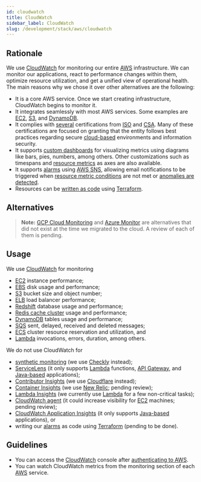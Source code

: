 ```yaml
---
id: cloudwatch
title: CloudWatch
sidebar_label: CloudWatch
slug: /development/stack/aws/cloudwatch
---
```


## Rationale

We use [CloudWatch][CLOUDWATCH]
for monitoring our entire [AWS][AWS] infrastructure.
We can monitor our applications,
react to performance changes within them,
optimize resource utilization,
and get a unified view of operational health.
The main reasons why we chose it
over other alternatives
are the following:

- It is a core AWS service.
  Once we start creating infrastructure,
  CloudWatch begins to monitor it.
- It integrates seamlessly with most AWS services.
  Some examples are [EC2][EC2],
  [S3](/development/stack/aws/s3/),
  and
  [DynamoDB](/development/stack/aws/dynamodb/introduction/).
- It complies with [several](https://aws.amazon.com/compliance/iso-certified/)
  certifications from [ISO](https://en.wikipedia.org/wiki/International_Organization_for_Standardization)
  and [CSA](https://en.wikipedia.org/wiki/Cloud_Security_Alliance).
  Many of these certifications are focused
  on granting that the entity follows best practices
  regarding secure [cloud-based](https://en.wikipedia.org/wiki/Cloud_computing)
  environments
  and information security.
- It supports [custom dashboards](https://docs.aws.amazon.com/AmazonCloudWatch/latest/monitoring/create_dashboard.html)
  for visualizing metrics
  using diagrams like
  bars, pies, numbers, among others.
  Other customizations such as timespans
  and [resource metrics](https://docs.aws.amazon.com/AmazonCloudWatch/latest/monitoring/viewing_metrics_with_cloudwatch.html)
  as axes
  are also available.
- It supports [alarms](https://docs.aws.amazon.com/AmazonCloudWatch/latest/monitoring/AlarmThatSendsEmail.html)
  using [AWS SNS](https://aws.amazon.com/sns/),
  allowing email notifications to be triggered
  when [resource metric conditions](https://docs.aws.amazon.com/AmazonCloudWatch/latest/monitoring/ConsoleAlarms.html)
  are not met or
  [anomalies are detected](https://docs.aws.amazon.com/AmazonCloudWatch/latest/monitoring/Create_Anomaly_Detection_Alarm.html).
- Resources can be [written as code](https://registry.terraform.io/providers/hashicorp/aws/latest/docs)
  using [Terraform](/development/stack/terraform/).

## Alternatives

> **Note:**
> [GCP Cloud Monitoring](https://cloud.google.com/monitoring)
> and [Azure Monitor](https://docs.microsoft.com/en-us/azure/azure-monitor/overview)
> are alternatives
> that did not exist at the time we migrated to the cloud.
> A review of each of them is pending.

## Usage

We use [CloudWatch][CLOUDWATCH] for monitoring

- [EC2][EC2]
  instance performance;
- [EBS](/development/stack/aws/ebs/)
  disk usage and performance;
- [S3](/development/stack/aws/s3/)
  bucket size and object number;
- [ELB](/development/stack/aws/elb/)
  load balancer performance;
- [Redshift](/development/stack/aws/redshift/)
  database usage and performance;
- [Redis cache cluster](/development/stack/aws/redis/)
  usage and performance;
- [DynamoDB](/development/stack/aws/dynamodb/introduction/)
  tables usage and performance;
- [SQS](https://aws.amazon.com/sqs/)
  sent, delayed, received and deleted messages;
- [ECS](https://aws.amazon.com/ecs/)
  cluster resource reservation and utilization,
  and
- [Lambda][LAMBDA]
  invocations, errors, duration, among others.

We do not use CloudWatch for

- [synthetic monitoring](https://docs.aws.amazon.com/AmazonCloudWatch/latest/monitoring/CloudWatch_Synthetics_Canaries.html)
  (we use [Checkly](https://www.checklyhq.com/) instead);
- [ServiceLens](https://docs.aws.amazon.com/AmazonCloudWatch/latest/monitoring/ServiceLens.html)
  (it only supports [Lambda][LAMBDA] functions,
  [API Gateway](https://aws.amazon.com/api-gateway/),
  and [Java-based](https://en.wikipedia.org/wiki/Java_(programming_language))
  applications);
- [Contributor Insights](https://docs.aws.amazon.com/AmazonCloudWatch/latest/monitoring/ContributorInsights.html)
  (we use [Cloudflare](/development/stack/cloudflare/) instead);
- [Container Insights](https://docs.aws.amazon.com/AmazonCloudWatch/latest/monitoring/ContainerInsights.html)
  (we use [New Relic](https://newrelic.com/);
  pending review);
- [Lambda Insights](https://docs.aws.amazon.com/AmazonCloudWatch/latest/monitoring/Lambda-Insights.html)
  (we currently use [Lambda][LAMBDA]
  for a few non-critical tasks);
- [CloudWatch agent](https://docs.aws.amazon.com/AmazonCloudWatch/latest/monitoring/Install-CloudWatch-Agent.html)
  (it could increase visibility
  for [EC2][EC2] machines;
  pending review);
- [CloudWatch Application Insights](https://docs.aws.amazon.com/AmazonCloudWatch/latest/monitoring/cloudwatch-application-insights.html)
  (it only supports [Java-based](https://en.wikipedia.org/wiki/Java_(programming_language))
  applications),
  or
- writing our [alarms](https://docs.aws.amazon.com/AmazonCloudWatch/latest/monitoring/AlarmThatSendsEmail.html)
  as code
  using [Terraform](/development/stack/terraform/)
  (pending to be done).

## Guidelines

- You can access the [CloudWatch][CLOUDWATCH] console
  after [authenticating to AWS](/development/stack/aws#guidelines).
- You can watch CloudWatch metrics
  from the monitoring section
  of each [AWS][AWS] service.

[AWS]: /development/stack/aws/
[CLOUDWATCH]: https://aws.amazon.com/cloudwatch/
[LAMBDA]: /development/stack/aws/lambda/
[EC2]: /development/stack/aws/ec2/
